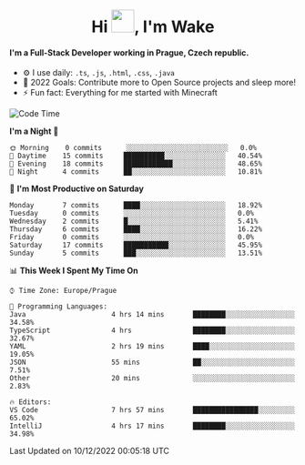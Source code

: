 <h1 align="center">Hi <img src="https://raw.githubusercontent.com/MrWakeCZ/MrWakeCZ/master/Hi.gif" width="40px" />, I'm Wake</h1>

#### I'm a Full-Stack Developer working in Prague, Czech republic.
- ⚙️ I use daily: `.ts`, `.js`, `.html`, `.css`, `.java`
- 🥅 2022 Goals: Contribute more to Open Source projects and sleep more!
- ⚡ Fun fact: Everything for me started with Minecraft

<!--START_SECTION:waka-->
![Code Time](http://img.shields.io/badge/Code%20Time-2%2C847%20hrs%2042%20mins-blue)

**I'm a Night 🦉** 

```text
🌞 Morning    0 commits      ░░░░░░░░░░░░░░░░░░░░░░░░░   0.0% 
🌆 Daytime    15 commits     ██████████░░░░░░░░░░░░░░░   40.54% 
🌃 Evening    18 commits     ████████████░░░░░░░░░░░░░   48.65% 
🌙 Night      4 commits      ██░░░░░░░░░░░░░░░░░░░░░░░   10.81%

```
📅 **I'm Most Productive on Saturday** 

```text
Monday       7 commits      ████░░░░░░░░░░░░░░░░░░░░░   18.92% 
Tuesday      0 commits      ░░░░░░░░░░░░░░░░░░░░░░░░░   0.0% 
Wednesday    2 commits      █░░░░░░░░░░░░░░░░░░░░░░░░   5.41% 
Thursday     6 commits      ████░░░░░░░░░░░░░░░░░░░░░   16.22% 
Friday       0 commits      ░░░░░░░░░░░░░░░░░░░░░░░░░   0.0% 
Saturday     17 commits     ███████████░░░░░░░░░░░░░░   45.95% 
Sunday       5 commits      ███░░░░░░░░░░░░░░░░░░░░░░   13.51%

```


📊 **This Week I Spent My Time On** 

```text
⌚︎ Time Zone: Europe/Prague

💬 Programming Languages: 
Java                     4 hrs 14 mins       ████████░░░░░░░░░░░░░░░░░   34.58% 
TypeScript               4 hrs               ████████░░░░░░░░░░░░░░░░░   32.67% 
YAML                     2 hrs 19 mins       ████░░░░░░░░░░░░░░░░░░░░░   19.05% 
JSON                     55 mins             ██░░░░░░░░░░░░░░░░░░░░░░░   7.51% 
Other                    20 mins             ░░░░░░░░░░░░░░░░░░░░░░░░░   2.83%

🔥 Editors: 
VS Code                  7 hrs 57 mins       ████████████████░░░░░░░░░   65.02% 
IntelliJ                 4 hrs 17 mins       ████████░░░░░░░░░░░░░░░░░   34.98%

```


 Last Updated on 10/12/2022 00:05:18 UTC
<!--END_SECTION:waka-->
